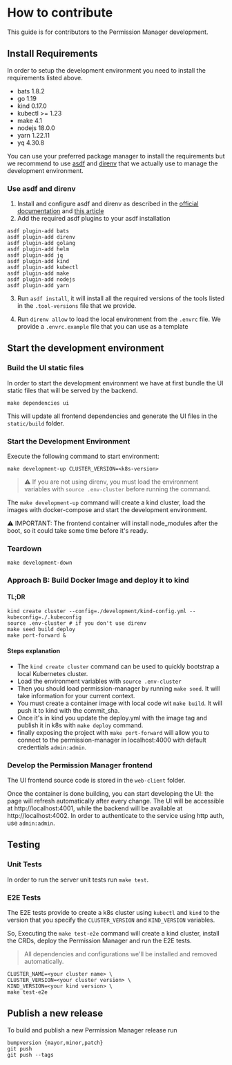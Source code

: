 # How to contribute

This guide is for contributors to the Permission Manager development.
## Install Requirements
In order to setup the development environment you need to install the requirements listed above.
- bats 1.8.2
- go 1.19
- kind 0.17.0
- kubectl >= 1.23
- make 4.1
- nodejs 18.0.0
- yarn 1.22.11
- yq 4.30.8

You can use your preferred package manager to install the requirements but we recommend to use [asdf](https://asdf-vm.com/#/) and [direnv](https://direnv.net/) that we actually use to manage the development environment.

### Use asdf and direnv
1. Install and configure asdf and direnv as described in the [official documentation](https://asdf-vm.com/#/core-manage-asdf-vm?id=install) and [this article](https://direnv.net/docs/installation.html)
2. Add the required asdf plugins to your asdf installation
``` shell
asdf plugin-add bats
asdf plugin-add direnv
asdf plugin-add golang
asdf plugin-add helm
asdf plugin-add jq
asdf plugin-add kind
asdf plugin-add kubectl
asdf plugin-add make
asdf plugin-add nodejs
asdf plugin-add yarn
```
3. Run ```asdf install```, it will install all the required versions of the tools listed in the ```.tool-versions``` file that we provide.

4. Run ```direnv allow``` to load the local environment from the ```.envrc``` file. We provide a ```.envrc.example``` file that you can use as a template

## Start the development environment

### Build the UI static files
In order to start the development environment we have at first bundle the UI static files that will be served by the backend.

```
make dependencies ui
```

This will update all frontend dependencies and generate the UI files in the `static/build` folder.

### Start the Development Environment
Execute the following command to start environment:

```shell script
make development-up CLUSTER_VERSION=<k8s-version>
```

> ⚠️ If you are not using direnv, you must load the environment variables with `source .env-cluster` before running the command.


The `make development-up` command will create a kind cluster, load the images with docker-compose and start the development environment.

⚠️ IMPORTANT: The frontend container will install node_modules after the boot, so it could take some time before it's ready.

### Teardown

```shell script
make development-down
```

### Approach B: Build Docker Image and deploy it to kind

#### TL;DR
```
kind create cluster --config=./development/kind-config.yml --kubeconfig=./.kubeconfig
source .env-cluster # if you don't use direnv
make seed build deploy
make port-forward &
```
#### Steps explanation

- The `kind create cluster` command can be used to quickly bootstrap a local Kubernetes cluster.
- Load the environment variables with `source .env-cluster`
- Then you should load permission-manager by running `make seed`. It will take information for your current context.
- You must create a container image with local code wit `make build`. It will push it to kind with the commit_sha.
- Once it's in kind you update the deploy.yml with the image tag and publish it in k8s with `make deploy` command.
- finally exposing the project with `make port-forward` will allow you to connect to the permission-manager
  in localhost:4000 with default credentials `admin:admin`.

### Develop the Permission Manager frontend

The UI frontend source code is stored in the `web-client` folder.

Once the container is done building, you can start developing the UI: the page will refresh automatically after every change.
The UI will be accessible at http://localhost:4001, while the backend will be available at http://localhost:4002.
In order to authenticate to the service using http auth, use `admin:admin`.

## Testing

### Unit Tests

In order to run the server unit tests run `make test`.

### E2E Tests

The E2E tests provide to create a k8s cluster using `kubectl` and `kind` to the version that you specify the `CLUSTER_VERSION` and `KIND_VERSION` variables.

So, Executing the `make test-e2e` command will create a kind cluster, install the CRDs, deploy the Permission Manager and run the E2E tests.


> All dependencies and configurations we'll be installed and removed automatically.

``` shell
CLUSTER_NAME=<your cluster name> \
CLUSTER_VERSION=<your cluster version> \
KIND_VERSION=<your kind version> \
make test-e2e
```
## Publish a new release
To build and publish a new Permission Manager release run

```
bumpversion {mayor,minor,patch}
git push
git push --tags
```
